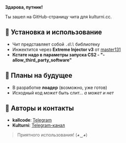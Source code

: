 **Здарова, путник!**  

Ты зашел на GitHub-страницу чита для kulturni.cc.  

## 🔧 Установка и использование
- Чит представляет собой `.dll` библиотеку  
- Инжектится через **Extreme Injector v3** от [master131](https://github.com/master131/ExtremeInjector)
- **Кстате надо в параметры запуска CS2 - "-allow_third_party_software"** 

## 🚀 Планы на будущее
- В разработке **лоадер** (возможно, уже готов)  
- Исходный код *может* быть слит... *а может и нет*  

## 👥 Авторы и контакты
- **kallcode**: [Telegram](https://t.me/KallAdapter)  
- **Kulturni**: [Telegram-канал](https://t.me/kulturnihouse)  

> Приятного использования! (◕‿◕)  
